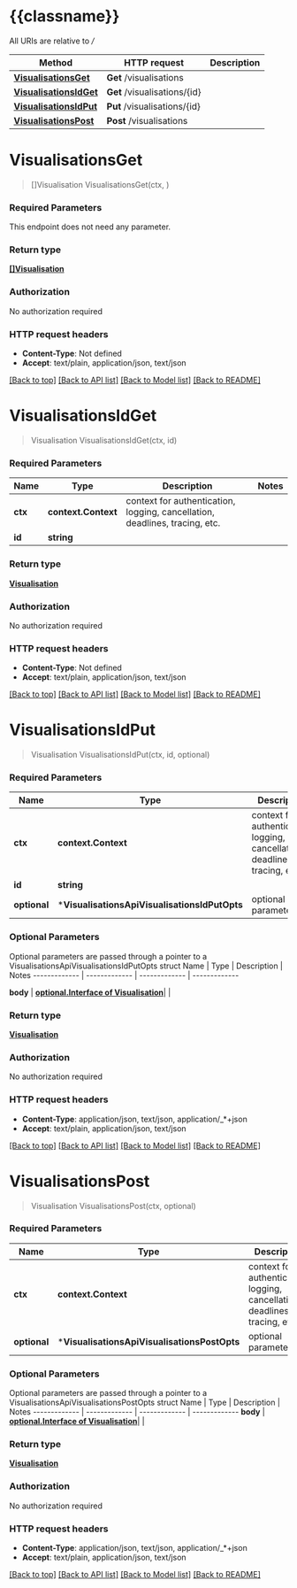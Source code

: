 # {{classname}}

All URIs are relative to */*

Method | HTTP request | Description
------------- | ------------- | -------------
[**VisualisationsGet**](VisualisationsApi.md#VisualisationsGet) | **Get** /visualisations | 
[**VisualisationsIdGet**](VisualisationsApi.md#VisualisationsIdGet) | **Get** /visualisations/{id} | 
[**VisualisationsIdPut**](VisualisationsApi.md#VisualisationsIdPut) | **Put** /visualisations/{id} | 
[**VisualisationsPost**](VisualisationsApi.md#VisualisationsPost) | **Post** /visualisations | 

# **VisualisationsGet**
> []Visualisation VisualisationsGet(ctx, )


### Required Parameters
This endpoint does not need any parameter.

### Return type

[**[]Visualisation**](Visualisation.md)

### Authorization

No authorization required

### HTTP request headers

 - **Content-Type**: Not defined
 - **Accept**: text/plain, application/json, text/json

[[Back to top]](#) [[Back to API list]](../README.md#documentation-for-api-endpoints) [[Back to Model list]](../README.md#documentation-for-models) [[Back to README]](../README.md)

# **VisualisationsIdGet**
> Visualisation VisualisationsIdGet(ctx, id)


### Required Parameters

Name | Type | Description  | Notes
------------- | ------------- | ------------- | -------------
 **ctx** | **context.Context** | context for authentication, logging, cancellation, deadlines, tracing, etc.
  **id** | **string**|  | 

### Return type

[**Visualisation**](Visualisation.md)

### Authorization

No authorization required

### HTTP request headers

 - **Content-Type**: Not defined
 - **Accept**: text/plain, application/json, text/json

[[Back to top]](#) [[Back to API list]](../README.md#documentation-for-api-endpoints) [[Back to Model list]](../README.md#documentation-for-models) [[Back to README]](../README.md)

# **VisualisationsIdPut**
> Visualisation VisualisationsIdPut(ctx, id, optional)


### Required Parameters

Name | Type | Description  | Notes
------------- | ------------- | ------------- | -------------
 **ctx** | **context.Context** | context for authentication, logging, cancellation, deadlines, tracing, etc.
  **id** | **string**|  | 
 **optional** | ***VisualisationsApiVisualisationsIdPutOpts** | optional parameters | nil if no parameters

### Optional Parameters
Optional parameters are passed through a pointer to a VisualisationsApiVisualisationsIdPutOpts struct
Name | Type | Description  | Notes
------------- | ------------- | ------------- | -------------

 **body** | [**optional.Interface of Visualisation**](Visualisation.md)|  | 

### Return type

[**Visualisation**](Visualisation.md)

### Authorization

No authorization required

### HTTP request headers

 - **Content-Type**: application/json, text/json, application/_*+json
 - **Accept**: text/plain, application/json, text/json

[[Back to top]](#) [[Back to API list]](../README.md#documentation-for-api-endpoints) [[Back to Model list]](../README.md#documentation-for-models) [[Back to README]](../README.md)

# **VisualisationsPost**
> Visualisation VisualisationsPost(ctx, optional)


### Required Parameters

Name | Type | Description  | Notes
------------- | ------------- | ------------- | -------------
 **ctx** | **context.Context** | context for authentication, logging, cancellation, deadlines, tracing, etc.
 **optional** | ***VisualisationsApiVisualisationsPostOpts** | optional parameters | nil if no parameters

### Optional Parameters
Optional parameters are passed through a pointer to a VisualisationsApiVisualisationsPostOpts struct
Name | Type | Description  | Notes
------------- | ------------- | ------------- | -------------
 **body** | [**optional.Interface of Visualisation**](Visualisation.md)|  | 

### Return type

[**Visualisation**](Visualisation.md)

### Authorization

No authorization required

### HTTP request headers

 - **Content-Type**: application/json, text/json, application/_*+json
 - **Accept**: text/plain, application/json, text/json

[[Back to top]](#) [[Back to API list]](../README.md#documentation-for-api-endpoints) [[Back to Model list]](../README.md#documentation-for-models) [[Back to README]](../README.md)

